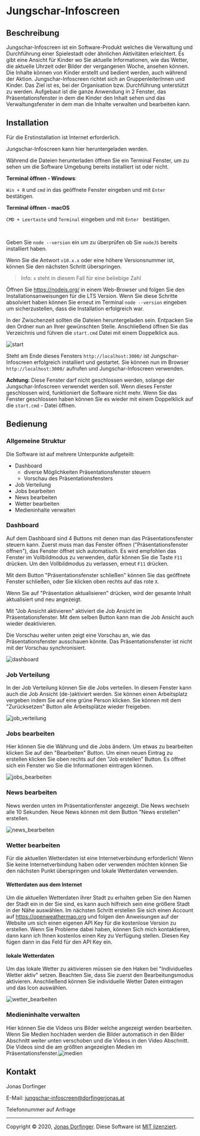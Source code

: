 # Jungschar-Infoscreen

## Beschreibung

Jungschar-Infoscreen ist ein Software-Produkt welches die Verwaltung und Durchführung einer Spielestadt oder ähnlichen Aktivitäten erleichtert. Es gibt eine Ansicht für Kinder wo Sie aktuelle Informationen, wie das Wetter, die aktuelle Uhrzeit oder Bilder der vergangenen Woche, ansehen können. Die Inhalte können von Kinder erstellt und bedient werden, auch während der Aktion. Jungschar-Infoscreen richtet sich an GruppenleiterInnen und Kinder. Das Ziel ist es, bei der Organisation bzw. Durchführung unterstützt zu werden. Aufgebaut ist die ganze Anwendung in 2 Fenster, das Präsentationsfenster in dem die Kinder den Inhalt sehen und das Verwaltungsfenster in dem man die Inhalte verwalten und bearbeiten kann.

## Installation

Für die Erstinstallation ist Internet erforderlich. 

Jungschar-Infoscreen kann hier heruntergeladen werden.

Während die Dateien herunterladen öffnen Sie ein Terminal Fenster, um zu sehen um die Software Umgebung bereits installiert ist oder nicht.

**Terminal öffnen - Windows**:

``Win + R`` und ``cmd`` in das geöffnete Fenster eingeben und mit ``Enter`` bestätigen.

**Terminal öffnen - macOS**

``CMD + Leertaste`` und ``Terminal`` eingeben und mit ``Enter `` bestätigen.

<br>

Geben Sie ``node --version`` ein um zu überprüfen ob Sie ``nodeJS`` bereits installiert haben. 

Wenn Sie die Antwort ``v10.x.x`` oder eine höhere Versionsnummer ist, können Sie den nächsten Schritt überspringen.

> Info: ``x`` steht in diesem Fall für eine beliebige Zahl

Öffnen Sie https://nodejs.org/ in einem Web-Browser und folgen Sie den Installationsanweisungen für die LTS Version. Wenn Sie diese Schritte absolviert haben können Sie erneut im Terminal ``node --version`` eingeben um sicherzustellen, dass die Installation erfolgreich war.

In der Zwischenzeit sollten die Dateien heruntergeladen sein. Entpacken Sie den Ordner nun an Ihrer gewünschten Stelle. Anschließend öffnen Sie das Verzeichnis und führen die ``start.cmd`` Datei mit einem Doppelklick aus. 

![start](./docs/start.png)

Steht am Ende dieses Fensters ``http://localhost:3000/`` ist Jungschar-Infoscreen erfolgreich installiert und gestartet. Sie können nun im Browser ``http://localhost:3000/`` aufrufen und Jungschar-Infoscreen verwenden.

**Achtung:** Diese Fenster darf nicht geschlossen werden, solange der Jungschar-Infoscreen verwendet werden soll. Wenn dieses Fenster geschlossen wird, funktioniert die Software nicht mehr. Wenn Sie das Fenster geschlossen haben können Sie es wieder mit einem Doppelklick auf die ``start.cmd`` - Datei öffnen.

## Bedienung

### Allgemeine Struktur

Die Software ist auf mehrere Unterpunkte aufgeteilt:

- Dashboard
  - diverse Möglichkeiten Präsentationsfenster steuern
  - Vorschau des Präsentationsfensters
- Job Verteilung
- Jobs bearbeiten
- News bearbeiten
- Wetter bearbeiten
- Medieninhalte verwalten

### Dashboard

Auf dem Dashboard sind 4 Buttons mit denen man das Präsentationsfenster steuern kann. Zuerst muss man das Fenster öffnen ("Präsentationsfenster öffnen"), das Fenster öffnet sich automatisch. Es wird empfohlen das Fenster im Vollbildmodus zu verwenden, dafür können Sie die Taste ``F11`` drücken. Um den Vollbildmodus zu verlassen, erneut ``F11`` drücken.

Mit dem Button "Präsentationsfenster schließen" können Sie das geöffnete Fenster schließen, oder Sie klicken oben rechts auf das rote ``X``.

Wenn Sie auf "Präsentation aktualisieren" drücken, wird der gesamte Inhalt aktualisiert und neu angezeigt.

Mit "Job Ansicht aktivieren" aktiviert die Job Ansicht im Präsentationsfenster. Mit dem selben Button kann man die Job Ansicht auch wieder deaktivieren.

Die Vorschau weiter unten zeigt eine Vorschau an, wie das Präsentationsfenster ausschauen könnte. Das Präsentationsfenster ist nicht mit der Vorschau synchronisiert.

![dashboard](.\docs\dashboard.png)

### Job Verteilung

In der Job Verteilung können Sie die Jobs verteilen. In diesem Fenster kann auch die Job Ansicht (de-)aktiviert werden. Sie können einen Arbeitsplatz vergeben indem Sie auf eine grüne Person klicken. Sie können mit dem "Zurücksetzen" Button alle Arbeitsplätze wieder freigeben.

![job_verteilung](.\docs\job_verteilung.png)

### Jobs bearbeiten

Hier können Sie die Währung und die Jobs ändern. Um etwas zu bearbeiten klicken Sie auf den "Bearbeiten" Button. Um einen neuen Eintrag zu erstellen klicken Sie oben rechts auf den "Job erstellen" Button. Es öffnet sich ein Fenster wo Sie die Informationen eintragen können.

![jobs_bearbeiten](.\docs\jobs_bearbeiten.png)

### News bearbeiten

News werden unten im Präsentationfenster angezeigt. Die News wechseln alle 10 Sekunden. Neue News können mit dem Button "News erstellen" erstellen.

![news_bearbeiten](.\docs\news_bearbeiten.png)

### Wetter bearbeiten

Für die aktuellen Wetterdaten ist eine Internetverbindung erforderlich! Wenn Sie keine Internetverbindung haben oder verwenden möchten können Sie den nächsten Punkt überspringen und lokale Wetterdaten verwenden. 

#### Wetterdaten aus dem Internet

Um die aktuellen Wetterdaten ihrer Stadt zu erhalten geben Sie den Namen der Stadt ein in der Sie sind, es kann auch hilfreich sein eine größere Stadt in der Nähe auswählen. Im nächsten Schritt erstellen Sie sich einen Account auf https://openweathermap.org und folgen den Anweisungen auf der Website um sich einen eigenen API Key für die kostenlose Version zu erstellen. Wenn Sie Probleme dabei haben, können Sich mich kontaktieren, dann kann ich Ihnen kostenlos einen Key zu Verfügung stellen. Diesen Key fügen dann in das Feld für den API Key ein.

#### lokale Wetterdaten

Um das lokale Wetter zu aktivieren müssen sie den Haken bei "Individuelles Wetter aktiv" setzen. Beachten Sie, dass Sie zuerst den Bearbeitungsmodus aktivieren. Anschließend können Sie individuelle Wetter Daten eintragen und das Icon auswählen.

![wetter_bearbeiten](.\docs\wetter_bearbeiten.png)

### Medieninhalte verwalten

Hier können Sie die Videos uns Bilder welche angezeigt werden bearbeiten. Wenn Sie Medien hochladen werden die Bilder automatisch in den Bilder Abschnitt weiter unten verschoben und die Videos in den Video Abschnitt. Die Videos sind die am größten angezeigten Medien im Präsentationsfenster.![medien](.\docs\medien.png)

## Kontakt

Jonas Dorfinger

E-Mail: jungschar-infoscreen@dorfingerjonas.at

Telefonnummer auf Anfrage

<hr>

Copyright © 2020, [Jonas Dorfinger](https://dorfingerjonas.at/). Diese Software ist [MIT lizenziert](./LICENSE).

